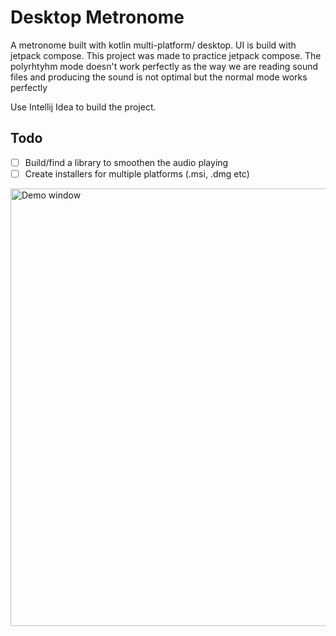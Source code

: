 # Desktop Metronome

A metronome built with kotlin multi-platform/ desktop. UI is build with jetpack compose. This project was made to practice jetpack compose.
The polyrhtyhm mode doesn't work perfectly as the way we are reading sound files and producing the sound is not optimal but the normal mode works perfectly

Use Intellij Idea to build the project.

## Todo
- [ ] Build/find a library to smoothen the audio playing
- [ ] Create installers for multiple platforms (.msi, .dmg etc)

<img width="700px" alt="Demo window" src="https://user-images.githubusercontent.com/31564734/157220315-94f1b940-2ee1-48b8-aa29-95e7f6578dbf.png">
